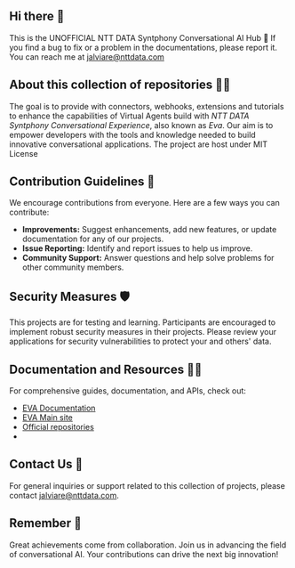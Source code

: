 ## Hi there 👋

This is the UNOFFICIAL NTT DATA Syntphony Conversational AI Hub 👋
If you find a bug to fix or a problem in the documentations, please report it. You can reach me at jalviare@nttdata.com

## About this collection of repositories 🙋‍♀️
The goal is to provide with connectors, webhooks, extensions and tutorials to enhance the capabilities of Virtual Agents build with *NTT DATA Syntphony Conversational Experience*, also known as *Eva*.
Our aim is to empower developers with the tools and knowledge needed to build innovative conversational applications.
The project are host under MIT License

## Contribution Guidelines 🌈
We encourage contributions from everyone. Here are a few ways you can contribute:
- **Improvements:** Suggest enhancements, add new features, or update documentation for any of our projects.
- **Issue Reporting:** Identify and report issues to help us improve.
- **Community Support:** Answer questions and help solve problems for other community members.

## Security Measures 🛡️
This projects are for testing and learning. Participants are encouraged to implement robust security measures in their projects. Please review your applications for security vulnerabilities to protect your and others' data.

## Documentation and Resources 👩‍💻
For comprehensive guides, documentation, and APIs, check out:
- [EVA Documentation](https://docs.eva.bot/user-guide)
- [EVA Main site](https://eva.bot/)
- [Official repositories](https://github.com/eva-library)
- 
## Contact Us 📧
For general inquiries or support related to this collection of projects, please contact jalviare@nttdata.com.

## Remember 🧙
Great achievements come from collaboration. Join us in advancing the field of conversational AI. Your contributions can drive the next big innovation!
